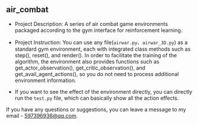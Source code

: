 ## air_combat
- Project Description: A series of air combat game environments packaged according to the gym interface for reinforcement learning.

- Project Instruction: You can use any file(`airwar.py`、`airwar_3D.py`) as a standard gym environment, each with integrated class methods such as step(), reset(), and render(). In order to facilitate the training of the algorithm, the environment also provides functions such as get_actor_observation(), get_critic_observation(), and get_avail_agent_actions(), so you do not need to process additional environment information.

- If you want to see the effect of the environment directly, you can directly run the `test.py` file, which can basically show all the action effects.

If you have any questions or suggestions, you can leave a message to my email - 597396936@qq.com.
